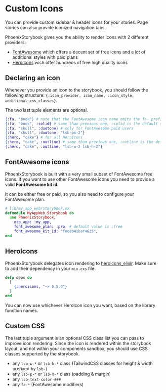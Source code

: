 # Custom Icons

You can provide custom sidebar & header icons for your stories.
Page stories can also provide iconized navigation tabs.

PhoenixStorybook gives you the ability to render icons with 2 different providers:

- [FontAwesome](https://fontawesome.com) which offers a decent set of free icons and a lot of
  additional styles with paid plans
- [HeroIcons](https://heroicons.com) wich offer hundreds of free high quality icons

## Declaring an icon

Whenever you provide an icon to the storybook, you should follow the following structure:
`{:icon_provider, icon_name, :icon_style, additional_css_classes}`.

The two last tuple elements are optional.

```elixir
{:fa, "book"} # note that the FontAwesome icon name omits the fa- prefix
{:fa, "book", :solid} # same than previous one, :solid is the default style
{:fa, "skull", :duotone} # only for FontAwesome paid users
{:fa, "skull", :duotone, "lsb-px-2"}
{:hero, "cake"} # for all HeroIcons
{:hero, "cake", :outline} # same than previous one, :outline is the default style
{:hero, "cake", :outline, "lsb-w-2 lsb-h-2"}
```

## FontAwesome icons

PhoenixStorybook is built with a very small subset of FontAwesome free icons. If you want to use
other FontAwesome icons you need to provide a valid **FontAwesome kit id**.

It can be either free or paid, so you also need to configure your FontAwesome plan.

```elixir
# lib/my_app_web/storybook.ex
defmodule MyAppWeb.Storybook do
  use PhoenixStorybook,
    otp_app: :my_app,
    font_awesome_plan: :pro, # default value is :free
    font_awesome_kit_id: "foo8b41bar4625",
end
```

## HeroIcons

PhoenixStorybook delegates icon rendering to [heroicons_elixir](https://github.com/mveytsman/heroicons_elixir).
Make sure to add their dependency in your `mix.exs` file.

```elixir
defp deps do
  [
    {:heroicons, "~> 0.5.0"}
  ]
end
```

You can now use whichever HeroIcon icon you want, based on the library function names.

## Custom CSS

The last tuple argument is an optional CSS class list you can pass to improve icon rendering.
Since the icon is rendered within the storybook layout, and not within your components sandbox, you
should use CSS classes supported by the storybook.

- any `lsb-w-*` or `lsb-h-*` class (TailwindCSS classes for height & width prefixed by `lsb-`)
- any `lsb-p-*` or `lsb-m-*` class (padding & margin)
- any `lsb-text-color-###`
- any `fa-*` (FontAwesome modifiers)
